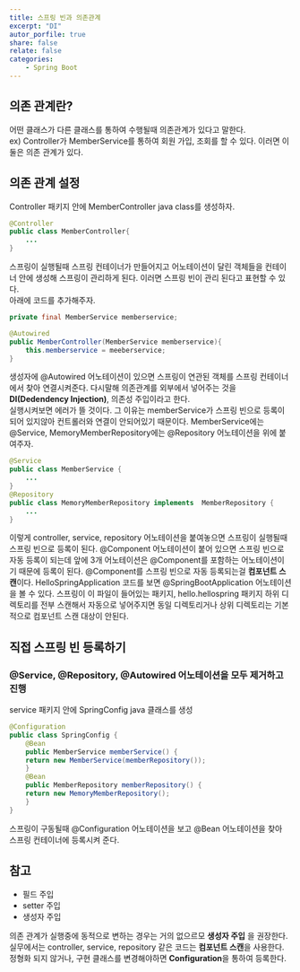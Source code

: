 ```yaml
---
title: 스프링 빈과 의존관계
excerpt: "DI"
autor_porfile: true
share: false
relate: false
categories:
    - Spring Boot
---
```


## 의존 관계란? 
어떤 클래스가 다른 클래스를 통하여 수행될때 의존관계가 있다고 말한다.  
ex) Controller가 MemberService를 통하여 회원 가입, 조회를 할 수 있다. 이러면 이 둘은 의존 관계가 있다.

## 의존 관계 설정
Controller 패키지 안에 MemberController java class를 생성하자.
~~~java
@Controller
public class MemberController{
    ...
}
~~~
스프링이 실행될때 스프링 컨테이너가 만들어지고 어노테이션이 달린 객체들을 컨테이너 안에 생성해 스프링이 관리하게 된다. 이러면 스프링 빈이 관리 된다고 표현할 수 있다.  
아래에 코드를 추가해주자.

~~~java
private final MemberService memberservice;

@Autowired
public MemberController(MemberService memberservice){
    this.memberservice = meeberservice;
}
~~~
생성자에 @Autowired 어노테이션이 있으면 스프링이 연관된 객체를 스프링 컨테이너에서 찾아 연결시켜준다. 다시말해 의존관계를 외부에서 넣어주는 것을 **DI(Dedendency Injection)**, 의존성 주입이라고 한다.  
실행시켜보면 에러가 뜰 것이다. 그 이유는 memberService가 스프링 빈으로 등록이 되어 있지않아 컨트롤러와 연결이 안되어있기 때문이다. MemberService에는 @Service, MemoryMemberRepository에는 @Repository 어노테이션을 위에 붙여주자.
~~~java
@Service
public class MemberService {
    ...
}
@Repository
public class MemoryMemberRepository implements  MemberRepository {
    ...
}
~~~
이렇게 controller, service, repository 어노테이션을 붙여놓으면 스프링이 실행될때 스프링 빈으로 등록이 된다. @Component 어노테이션이 붙어 있으면 스프링 빈으로 자동 등록이 되는데 앞에 3개 어노테이션은 @Component를 포함하는 어노테이션이기 때문에 등록이 된다. @Component를 스프링 빈으로 자동 등록되는걸 **컴포넌트 스캔**이다. 
HelloSpringApplication 코드를 보면 @SpringBootApplication 어노테이션을 볼 수 있다. 스프링이 이 파일이 들어있는 패키지, hello.hellospring 패키지 하위 디렉토리를 전부 스캔해서 자동으로 넣어주지면 동일 디렉토리거나 상위 디렉토리는 기본적으로 컴포넌트 스캔 대상이 안된다. 

## 직접 스프링 빈 등록하기
### @Service, @Repository, @Autowired 어노테이션을 모두 제거하고 진행
service 패키지 안에 SpringConfig java 클래스를 생성
~~~java
@Configuration
public class SpringConfig {
    @Bean
    public MemberService memberService() {
    return new MemberService(memberRepository());
    }
    @Bean
    public MemberRepository memberRepository() {
    return new MemoryMemberRepository();
    }
}
~~~
스프링이 구동될때 @Configuration 어노테이션을 보고 @Bean 어노테이션을 찾아 스프링 컨테이너에 등록시켜 준다.

## 참고
- 필드 주입
- setter 주입
- 생성자 주입  

의존 관계가 실행중에 동적으로 변하는 경우는 거의 없으르모 **생성자 주입** 을 권장한다.  
실무에서는 controller, service, repository 같은 코드는 **컴포넌트 스캔**을 사용한다.  
정형화 되지 않거나, 구현 클래스를 변경해야하면 **Configuration**을 통하여 등록한다.